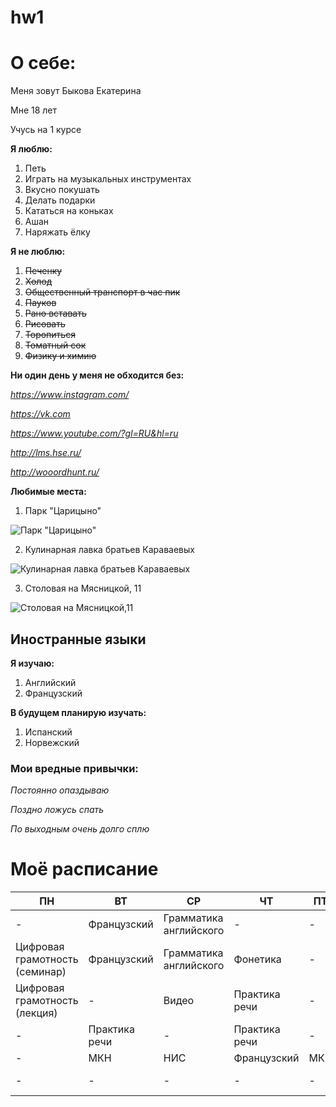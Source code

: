 # hw1
# О себе:

Меня зовут Быкова Екатерина

Мне 18 лет

Учусь на 1 курсе

__Я люблю:__

1. Петь
2. Играть на музыкальных инструментах
3. Вкусно покушать
4. Делать подарки 
5. Кататься на коньках
6. Ашан 
7. Наряжать ёлку

**Я не люблю:**

1. ~~Печенку~~
2. ~~Холод~~
3. ~~Общественный транспорт в час пик~~
4. ~~Пауков~~
5. ~~Рано вставать~~
6. ~~Рисовать~~
7. ~~Торопиться~~
8. ~~Томатный сок~~
9. ~~Физику и химию~~

**Ни один день у меня не обходится без:**

*https://www.instagram.com/*

*https://vk.com*

*https://www.youtube.com/?gl=RU&hl=ru*

*http://lms.hse.ru/*

*http://wooordhunt.ru/*

__Любимые места:__

1. Парк "Царицыно"

![Парк "Царицыно"](https://kudamoscow.ru/uploads/0ae11f528443579707e9499feb07f364.jpg)

2. Кулинарная лавка братьев Караваевых

![Кулинарная лавка братьев Караваевых](https://media-cdn.tripadvisor.com/media/photo-s/07/21/55/75/caption.jpg)

3. Столовая на Мясницкой, 11

![Столовая на Мясницкой,11](https://igx.4sqi.net/img/general/600x600/88304938_g0TX1nAXXpwsArQQIKk1WwON041InplVbCpWXyUJPTw.jpg)

## Иностранные языки
**Я изучаю:**

1. Английский
2. Французский

__В будущем планирую изучать:__

1. Испанский
2. Норвежский 

### Мои вредные привычки:
_Постоянно опаздываю_

_Поздно ложусь спать_

_По выходным очень долго сплю_

# Моё расписание
ПН|ВТ|СР|ЧТ|ПТ|СБ
---|---|---|---|---|---
 -|Французский|Грамматика английского|-|-|-
 Цифровая грамотность (семинар)|Французский|Грамматика английского|Фонетика|-|-
 Цифровая грамотность (лекция)|-|Видео|Практика речи|-|-
 -|Практика речи|-|Практика речи|-|-
 -|МКН|НИС|Французский|МКН|-
 -|-|-|-|-|Латинский язык
